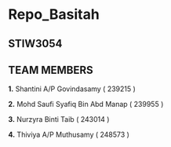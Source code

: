 # Repo_Basitah
## STIW3054

## TEAM MEMBERS
**1.** Shantini A/P Govindasamy         ( 239215 )

**2.** Mohd Saufi Syafiq Bin Abd Manap  ( 239955 )

**3.** Nurzyra Binti Taib               ( 243014 )

**4.** Thiviya A/P Muthusamy            ( 248573 )
